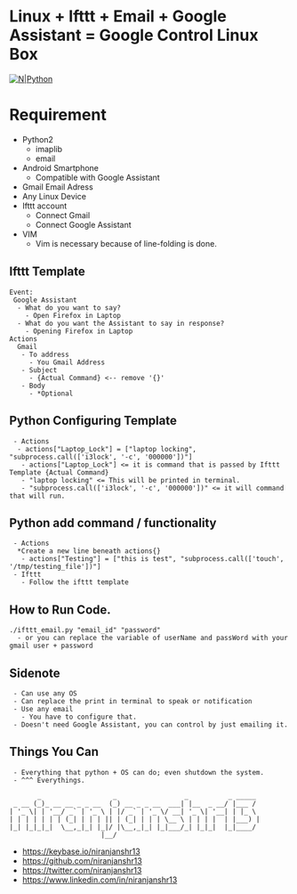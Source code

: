 # Linux + Ifttt + Email + Google Assistant = Google Control Linux Box
[![N|Python](https://www.python.org/static/community_logos/python-powered-w-100x40.png)](https://www.python.org)

# Requirement
 - Python2
    - imaplib
    - email
 - Android Smartphone
    - Compatible with Google Assistant
 - Gmail Email Adress
 - Any Linux Device
 - Ifttt account
    - Connect Gmail
    - Connect Google Assistant
 - VIM
    - Vim is necessary because of line-folding is done. 

## Ifttt Template
```
Event:
 Google Assistant
  - What do you want to say?
    - Open Firefox in Laptop
  - What do you want the Assistant to say in response?
    - Opening Firefox in Laptop
Actions
  Gmail
   - To address
     - You Gmail Address
   - Subject
     - {Actual Command} <-- remove '{}'
   - Body
     - *Optional
```

## Python Configuring Template
```
 - Actions
  - actions["Laptop_Lock"] = ["laptop locking", "subprocess.call(['i3lock', '-c', '000000'])"]
   - actions["Laptop_Lock"] <= it is command that is passed by Ifttt Template {Actual Command}
   - "laptop locking" <= This will be printed in terminal.
   - "subprocess.call(['i3lock', '-c', '000000'])" <= it will command that will run.
```

## Python add command / functionality
```
 - Actions
  *Create a new line beneath actions{}
   - actions["Testing"] = ["this is test", "subprocess.call(['touch', '/tmp/testing_file'])"]
 - Ifttt
   - Follow the ifttt template
```

## How to Run Code.
```
./ifttt_email.py "email_id" "password"
  - or you can replace the variable of userName and passWord with your gmail user + password
```

## Sidenote
```
 - Can use any OS
 - Can replace the print in terminal to speak or notification
 - Use any email
   - You have to configure that.
 - Doesn't need Google Assistant, you can control by just emailing it.
```

## Things You Can
```
 - Everything that python + OS can do; even shutdown the system.
 - ^^^ Everythings.
```


```
       _                  _                 _          _ _____
 _ __ (_)_ __ __ _ _ __  (_) __ _ _ __  ___| |__  _ __/ |___ /
| '_ \| | '__/ _` | '_ \ | |/ _` | '_ \/ __| '_ \| '__| | |_ \
| | | | | | | (_| | | | || | (_| | | | \__ \ | | | |  | |___) |
|_| |_|_|_|  \__,_|_| |_|/ |\__,_|_| |_|___/_| |_|_|  |_|____/
                       |__/
```
- https://keybase.io/niranjanshr13
- https://github.com/niranjanshr13
- https://twitter.com/niranjanshr13
- https://www.linkedin.com/in/niranjanshr13

